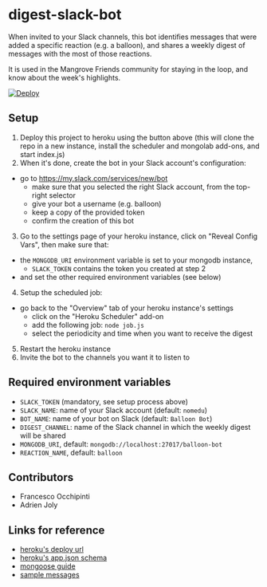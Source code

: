 # digest-slack-bot

When invited to your Slack channels, this bot identifies messages that were added a specific reaction (e.g. a balloon), and shares a weekly digest of messages with the most of those reactions.

It is used in the Mangrove Friends community for staying in the loop, and know about the week's highlights.

[![Deploy](https://www.herokucdn.com/deploy/button.svg)](https://heroku.com/deploy)

## Setup

1. Deploy this project to heroku using the button above (this will clone the repo in a new instance, install the scheduler and mongolab add-ons, and start index.js)
2. When it's done, create the bot in your Slack account's configuration:
  - go to https://my.slack.com/services/new/bot
	- make sure that you selected the right Slack account, from the top-right selector
	- give your bot a username (e.g. balloon)
	- keep a copy of the provided token
	- confirm the creation of this bot
3. Go to the settings page of your heroku instance, click on "Reveal Config Vars", then make sure that:
  - the `MONGODB_URI` environment variable is set to your mongodb instance,
	- `SLACK_TOKEN` contains the token you created at step 2
  - and set the other required environment variables (see below)
4. Setup the scheduled job:
  - go back to the "Overview" tab of your heroku instance's settings
	- click on the "Heroku Scheduler" add-on
	- add the following job: `node job.js`
	- select the periodicity and time when you want to receive the digest
5. Restart the heroku instance
6. Invite the bot to the channels you want it to listen to

## Required environment variables

- `SLACK_TOKEN` (mandatory, see setup process above)
- `SLACK_NAME`: name of your Slack account (default: `nomedu`)
- `BOT_NAME`: name of your bot on Slack (default: `Balloon Bot`)
- `DIGEST_CHANNEL`: name of the Slack channel in which the weekly digest will be shared
- `MONGODB_URI`, default: `mongodb://localhost:27017/balloon-bot`
- `REACTION_NAME`, default: `balloon`

## Contributors

- Francesco Occhipinti
- Adrien Joly

## Links for reference

- [heroku's deploy url](https://heroku.com/deploy?template=https://github.com/meetmangrove/digest-slack-bot)
- [heroku's app.json schema](https://devcenter.heroku.com/articles/app-json-schema)
- [mongoose guide](http://mongoosejs.com/docs/guide.html)
- [sample messages](https://docs.google.com/document/d/191BpoW_IUmyE7oayg-uOEDFbqdmNYTKeYzFZoIqjE-U/edit)
